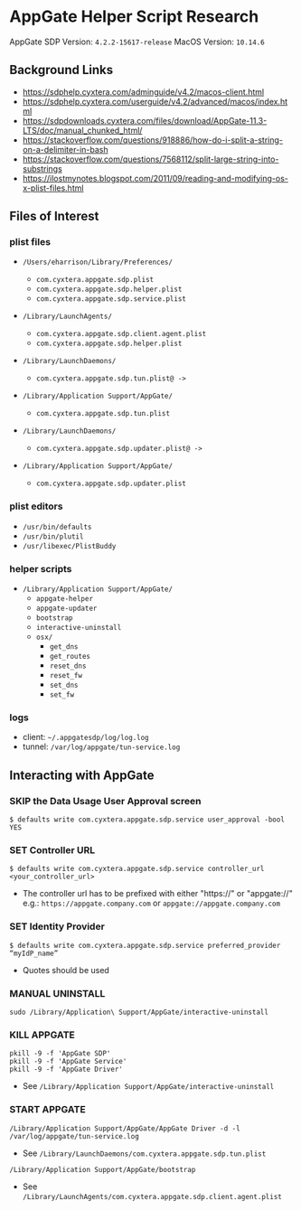 # AppGate Helper Script Research

AppGate SDP Version: `4.2.2-15617-release`
MacOS Version: `10.14.6`

## Background Links
- https://sdphelp.cyxtera.com/adminguide/v4.2/macos-client.html
- https://sdphelp.cyxtera.com/userguide/v4.2/advanced/macos/index.html
- https://sdpdownloads.cyxtera.com/files/download/AppGate-11.3-LTS/doc/manual_chunked_html/
- https://stackoverflow.com/questions/918886/how-do-i-split-a-string-on-a-delimiter-in-bash
- https://stackoverflow.com/questions/7568112/split-large-string-into-substrings
- https://ilostmynotes.blogspot.com/2011/09/reading-and-modifying-os-x-plist-files.html

## Files of Interest

### plist files
- `/Users/eharrison/Library/Preferences/`
    - `com.cyxtera.appgate.sdp.plist`
    - `com.cyxtera.appgate.sdp.helper.plist`
    - `com.cyxtera.appgate.sdp.service.plist`

- `/Library/LaunchAgents/`
    - `com.cyxtera.appgate.sdp.client.agent.plist`
    - `com.cyxtera.appgate.sdp.helper.plist`

- `/Library/LaunchDaemons/`
    - `com.cyxtera.appgate.sdp.tun.plist@ ->`
- `/Library/Application Support/AppGate/`
    - `com.cyxtera.appgate.sdp.tun.plist`

 - `/Library/LaunchDaemons/`
   - `com.cyxtera.appgate.sdp.updater.plist@ ->`
- `/Library/Application Support/AppGate/`
  - `com.cyxtera.appgate.sdp.updater.plist`

### plist editors
- `/usr/bin/defaults`
- `/usr/bin/plutil`
- `/usr/libexec/PlistBuddy`

### helper scripts
- `/Library/Application Support/AppGate/`
    - `appgate-helper`
    - `appgate-updater`
    - `bootstrap`
    - `interactive-uninstall`
    - `osx/`
        - `get_dns`
        - `get_routes`
        - `reset_dns`
        - `reset_fw`
        - `set_dns`
        - `set_fw`

### logs
- client: `~/.appgatesdp/log/log.log`
- tunnel: `/var/log/appgate/tun-service.log`

## Interacting with AppGate

### SKIP the Data Usage User Approval screen
```  
$ defaults write com.cyxtera.appgate.sdp.service user_approval -bool YES
```

### SET Controller URL
```  
$ defaults write com.cyxtera.appgate.sdp.service controller_url <your_controller_url>
```
- The controller url has to be prefixed with either "https://" or "appgate://" 
  e.g.: `https://appgate.company.com` or `appgate://appgate.company.com`

### SET Identity Provider
```  
$ defaults write com.cyxtera.appgate.sdp.service preferred_provider “myIdP_name” 
```
- Quotes should be used

### MANUAL UNINSTALL
```
sudo /Library/Application\ Support/AppGate/interactive-uninstall
```

### KILL APPGATE
```
pkill -9 -f 'AppGate SDP'
pkill -9 -f 'AppGate Service'
pkill -9 -f 'AppGate Driver'
```
- See `/Library/Application Support/AppGate/interactive-uninstall`

### START APPGATE
```
/Library/Application Support/AppGate/AppGate Driver -d -l /var/log/appgate/tun-service.log
```
- See `/Library/LaunchDaemons/com.cyxtera.appgate.sdp.tun.plist`

```
/Library/Application Support/AppGate/bootstrap
```
- See `/Library/LaunchAgents/com.cyxtera.appgate.sdp.client.agent.plist`

